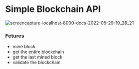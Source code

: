# Simple Blockchain API

![screencapture-localhost-8000-docs-2022-05-29-19_28_21](https://user-images.githubusercontent.com/93770002/170874436-29f2905d-a606-48c6-949a-3bddec07e49f.png)


### Fetures

- mine block
- get the entire blockchain
- get the last mined block
- validate the blockchain
